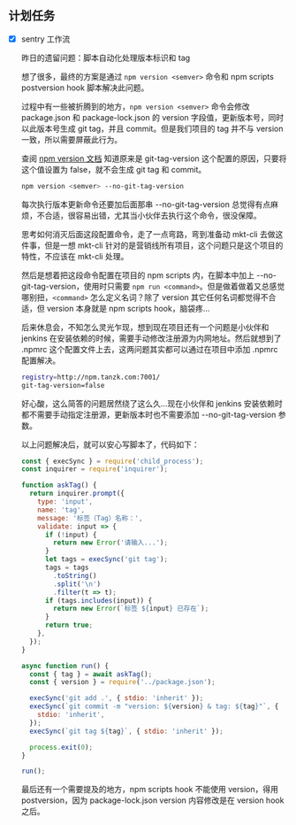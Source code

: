 ## 计划任务

- [x] sentry 工作流

  昨日的遗留问题：脚本自动化处理版本标识和 tag

  想了很多，最终的方案是通过 `npm version <semver>` 命令和 npm scripts postversion hook 脚本解决此问题。

  过程中有一些被折腾到的地方，`npm version <semver>` 命令会修改 package.json 和 package-lock.json 的 version 字段值，更新版本号，同时以此版本号生成 git tag，并且 commit。但是我们项目的 tag 并不与 version 一致，所以需要屏蔽此行为。

  查阅 [npm version 文档](https://docs.npmjs.com/cli/version) 知道原来是 git-tag-version 这个配置的原因，只要将这个值设置为 false，就不会生成 git tag 和 commit。

  ```bash
  npm version <semver> --no-git-tag-version
  ```

  每次执行版本更新命令还要加后面那串 --no-git-tag-version 总觉得有点麻烦，不合适，很容易出错，尤其当小伙伴去执行这个命令，很没保障。

  思考如何消灭后面这段配置命令，走了一点弯路，弯到准备动 mkt-cli 去做这件事，但是一想 mkt-cli 针对的是营销线所有项目，这个问题只是这个项目的特性，不应该在 mkt-cli 处理。

  然后是想着把这段命令配置在项目的 npm scripts 内，在脚本中加上 --no-git-tag-version，使用时只需要 `npm run <command>`。但是做着做着又总感觉哪别扭，`<command>` 怎么定义名词？除了 version 其它任何名词都觉得不合适，但 version 本身就是 npm scripts hook，脑袋疼...

  后来休息会，不知怎么灵光乍现，想到现在项目还有一个问题是小伙伴和 jenkins 在安装依赖的时候，需要手动修改注册源为内网地址。然后就想到了 .npmrc 这个配置文件上去，这两问题其实都可以通过在项目中添加 .npmrc 配置解决。

  ```bash
  registry=http://npm.tanzk.com:7001/
  git-tag-version=false
  ```

  好心酸，这么简答的问题居然绕了这么久...现在小伙伴和 jenkins 安装依赖时都不需要手动指定注册源，更新版本时也不需要添加 --no-git-tag-version 参数。

  以上问题解决后，就可以安心写脚本了，代码如下：

  ```js
  const { execSync } = require('child_process');
  const inquirer = require('inquirer');

  function askTag() {
    return inquirer.prompt({
      type: 'input',
      name: 'tag',
      message: '标签（Tag）名称：',
      validate: input => {
        if (!input) {
          return new Error('请输入...');
        }
        let tags = execSync('git tag');
        tags = tags
          .toString()
          .split('\n')
          .filter(t => t);
        if (tags.includes(input)) {
          return new Error(`标签 ${input} 已存在`);
        }
        return true;
      },
    });
  }

  async function run() {
    const { tag } = await askTag();
    const { version } = require('../package.json');

    execSync('git add .', { stdio: 'inherit' });
    execSync(`git commit -m "version: ${version} & tag: ${tag}"`, {
      stdio: 'inherit',
    });
    execSync(`git tag ${tag}`, { stdio: 'inherit' });

    process.exit(0);
  }

  run();
  ```

  最后还有一个需要提及的地方，npm scripts hook 不能使用 version，得用 postversion，因为 package-lock.json version 内容修改是在 version hook 之后。
